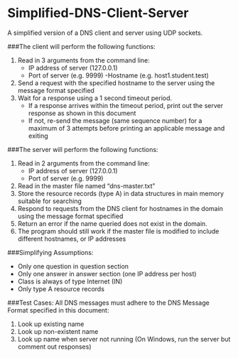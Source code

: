 # Simplified-DNS-Client-Server
A simplified version of a DNS client and server using UDP sockets. 

###The client will perform the following functions:
1. Read in 3 arguments from the command line:
   - IP address of server (127.0.0.1)
   - Port of server (e.g. 9999)
   -Hostname (e.g. host1.student.test)
2. Send a request with the specified hostname to the server using the message format specified
3. Wait for a response using a 1 second timeout period.
   - If a response arrives within the timeout period, print out the server response as shown in
this document
   - If not, re-send the message (same sequence number) for a maximum of 3 attempts before
printing an applicable message and exiting

###The server will perform the following functions:
1. Read in 2 arguments from the command line:
   - IP address of server (127.0.0.1)
   - Port of server (e.g. 9999)
2. Read in the master file named “dns-master.txt” 
3. Store the resource records (type A) in data structures in main memory suitable for searching
4. Respond to requests from the DNS client for hostnames in the domain using the message format
specified
5. Return an error if the name queried does not exist in the domain.
6. The program should still work if the master file is modified to include different hostnames, or IP
addresses

###Simplifying Assumptions:
* Only one question in question section
* Only one answer in answer section (one IP address per host)
* Class is always of type Internet (IN)
* Only type A resource records

###Test Cases:
All DNS messages must adhere to the DNS Message Format specified in this document:
1. Look up existing name
2. Look up non-existent name
3. Look up name when server not running (On Windows, run the server but comment out responses)

